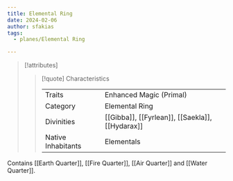 ```yaml
---
title: Elemental Ring
date: 2024-02-06
author: sfakias
tags:
  - planes/Elemental Ring

---
```

> [!attributes]
> 
> > [!quote] Characteristics
> >
> > | | |
> > | --- | --- |
> > | Traits |  Enhanced Magic (Primal) |
> > | Category |  Elemental Ring |
> > | Divinities |  [[Gibba]], [[Fyrlean]], [[Saekla]], [[Hydarax]] |
> > | Native Inhabitants |  Elementals |

Contains [[Earth Quarter]], [[Fire Quarter]], [[Air Quarter]] and [[Water Quarter]].